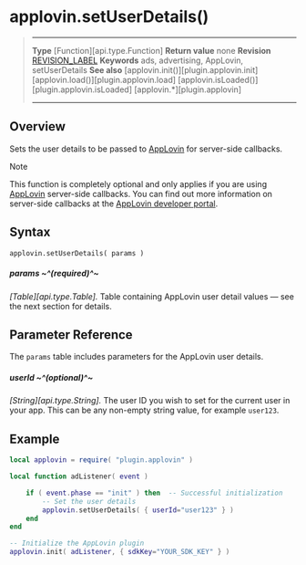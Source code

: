 # applovin.setUserDetails()

> --------------------- ------------------------------------------------------------------------------------------
> __Type__              [Function][api.type.Function]
> __Return value__      none
> __Revision__          [REVISION_LABEL](REVISION_URL)
> __Keywords__          ads, advertising, AppLovin, setUserDetails
> __See also__          [applovin.init()][plugin.applovin.init]
>						[applovin.load()][plugin.applovin.load]
>						[applovin.isLoaded()][plugin.applovin.isLoaded]
>						[applovin.*][plugin.applovin]
> --------------------- ------------------------------------------------------------------------------------------


## Overview

Sets the user details to be passed to [AppLovin](https://support.applovin.com/support/home) for <nobr>server-side</nobr> callbacks.

<div class="guide-notebox">
<div class="notebox-title">Note</div>

This function is completely optional and only applies if you are using [AppLovin](https://support.applovin.com/support/home) <nobr>server-side</nobr> callbacks. You can find out more information on <nobr>server-side</nobr> callbacks at the [AppLovin developer portal](https://www.applovin.com/manage).

</div>


## Syntax

	applovin.setUserDetails( params )

##### params ~^(required)^~
_[Table][api.type.Table]._ Table containing AppLovin user detail values &mdash; see the next section for details.


## Parameter Reference

The `params` table includes parameters for the AppLovin user details.

##### userId ~^(optional)^~
_[String][api.type.String]._ The user ID you wish to set for the current user in your app. This can be any <nobr>non-empty</nobr> string value, for example `user123`.


## Example

``````lua
local applovin = require( "plugin.applovin" )

local function adListener( event )

	if ( event.phase == "init" ) then  -- Successful initialization
		-- Set the user details
		applovin.setUserDetails( { userId="user123" } )
	end
end

-- Initialize the AppLovin plugin
applovin.init( adListener, { sdkKey="YOUR_SDK_KEY" } )
``````
